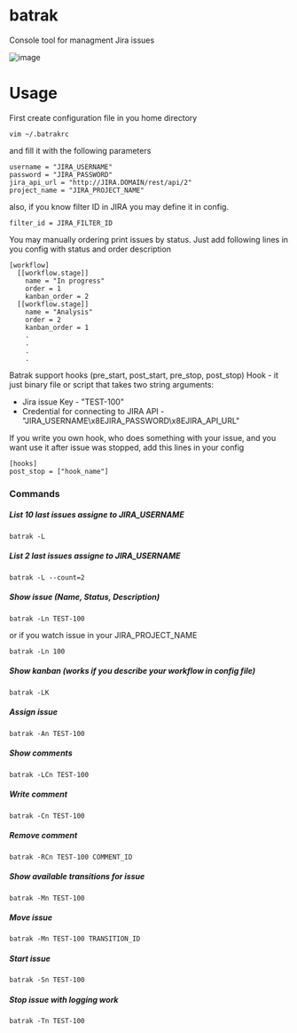 # batrak
Console tool for managment Jira issues

![image](https://cloud.githubusercontent.com/assets/4948221/6000483/4a522496-aad6-11e4-84b2-5715c02af86d.gif)

# Usage

First create configuration file in you home directory

```
vim ~/.batrakrc
```

and fill it with the following parameters

```
username = "JIRA_USERNAME"
password = "JIRA_PASSWORD"
jira_api_url = "http://JIRA.DOMAIN/rest/api/2"
project_name = "JIRA_PROJECT_NAME"
```
also, if you know filter ID in JIRA you may define it in config.
```
filter_id = JIRA_FILTER_ID
```

You may manually ordering print issues by status.
Just add following lines in you config with status and order description
```
[workflow]
  [[workflow.stage]]
    name = "In progress"
    order = 1
    kanban_order = 2
  [[workflow.stage]]
    name = "Analysis"
    order = 2
    kanban_order = 1
    .
    .
    .
    .
```
Batrak support hooks (pre_start, post_start, pre_stop, post_stop)
Hook - it just binary file or script that takes two string arguments:
* Jira issue Key - "TEST-100"
* Credential for connecting to JIRA API - "JIRA_USERNAME\x8EJIRA_PASSWORD\x8EJIRA_API_URL"

If you write you own hook, who does something with your issue, and you want use it after issue was stopped, 
add this lines in your config

```
[hooks]
post_stop = ["hook_name"]
```


### Commands

##### List 10 last issues assigne to JIRA_USERNAME
```
batrak -L
```

##### List 2 last issues assigne to JIRA_USERNAME
```
batrak -L --count=2
```

##### Show issue (Name, Status, Description)
```
batrak -Ln TEST-100
```

or if you watch issue in your JIRA_PROJECT_NAME

```
batrak -Ln 100
```

##### Show kanban (works if you describe your workflow in config file)
```
batrak -LK
```

##### Assign issue
```
batrak -An TEST-100
```

##### Show comments 
```
batrak -LCn TEST-100
```

##### Write comment
```
batrak -Cn TEST-100
```

##### Remove comment
```
batrak -RCn TEST-100 COMMENT_ID
```

##### Show available transitions for issue 
```
batrak -Mn TEST-100
```

##### Move issue 
```
batrak -Mn TEST-100 TRANSITION_ID
``` 

##### Start issue 
```
batrak -Sn TEST-100
``` 

##### Stop issue with logging work
```
batrak -Tn TEST-100
``` 


